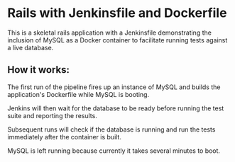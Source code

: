 # Rails with Jenkinsfile and Dockerfile

This is a skeletal rails application with a Jenkinsfile demonstrating
the inclusion of MySQL as a Docker container to facilitate running
tests against a live database.

## How it works:

The first run of the pipeline fires up an instance of MySQL and builds the
application's Dockerfile while MySQL is booting.

Jenkins will then wait for the database to be ready before running the
test suite and reporting the results.

Subsequent runs will check if the database is running and run the tests
immediately after the container is built.

MySQL is left running because currently it takes several minutes to boot.

